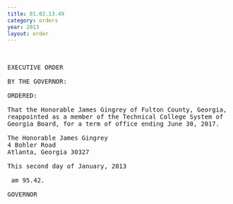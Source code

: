 ```yaml
---
title: 01.02.13.49
category: orders
year: 2013
layout: order
---
```


<pre> 

EXECUTIVE ORDER

BY THE GOVERNOR:

ORDERED:

That the Honorable James Gingrey of Fulton County, Georgia, is
reappointed as a member of the Technical College System of
Georgia Board, for a term of office ending June 30, 2017.

The Honorable James Gingrey
4 Bohler Road
Atlanta, Georgia 30327

This second day of January, 2013

 am 95.42.

GOVERNOR

</pre>
